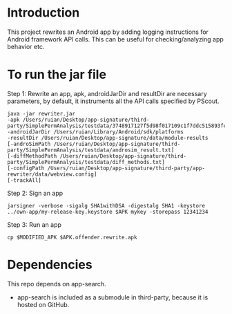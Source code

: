 # Introduction #
This project rewrites an Android app by adding logging instructions for Android framework API calls. This can be useful for checking/analyzing app behavior etc.

# To run the jar file #
Step 1: Rewrite an app, apk, androidJarDir and resultDir are necessary parameters, by default, it instruments all the API calls specified by PScout.
```
java -jar rewriter.jar
-apk /Users/ruian/Desktop/app-signature/third-party/SimplePermAnalysis/testdata/3748917127f5d98f017109c1f7ddc515893feb16f1a4892bd4fa4e05eb0ca8d6.offender.apk
-androidJarDir /Users/ruian/Library/Android/sdk/platforms
-resultDir /Users/ruian/Desktop/app-signature/data/module-results
[-androSimPath /Users/ruian/Desktop/app-signature/third-party/SimplePermAnalysis/testdata/androsim_result.txt]
[-diffMethodPath /Users/ruian/Desktop/app-signature/third-party/SimplePermAnalysis/testdata/diff_methods.txt]
[-configPath /Users/ruian/Desktop/app-signature/third-party/app-rewriter/data/webview.config]
[-trackAll]
```

Step 2: Sign an app
```
jarsigner -verbose -sigalg SHA1withDSA -digestalg SHA1 -keystore ../own-app/my-release-key.keystore $APK mykey -storepass 12341234
```

Step 3: Run an app
```
cp $MODIFIED_APK $APK.offender.rewrite.apk
```

# Dependencies #
This repo depends on app-search. 
- app-search is included as a submodule in third-party, because it is hosted on GitHub.
